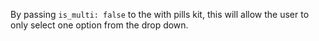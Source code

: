 By passing `is_multi: false` to the with pills kit, this will allow the user to only select one option from the drop down.